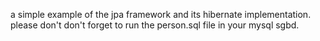 
a simple example of the jpa framework and its hibernate implementation.
please don't don't forget to run the person.sql file in your mysql sgbd.